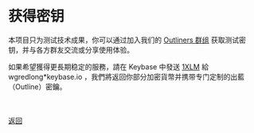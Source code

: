 # 获得密钥

本项目只为测试技术成果，你可以通过加入我们的 <a href="https://keybase.io/team/outliners">Outliners 群组</a> 获取测试密钥，并与各方群友交流或分享使用体验。

如果希望獲得更長期稳定的服務，請在 Keybase 中發送 <a href="https://wgredlong.github.io/xlm.html">1XLM</a> 給 wgredlong*keybase.io ，我們將返回你部分加密貨幣并携带专门定制的出藍（Outline）密鑰。


<br><br><a href="https://wgredlong.github.io/">返回</a>
